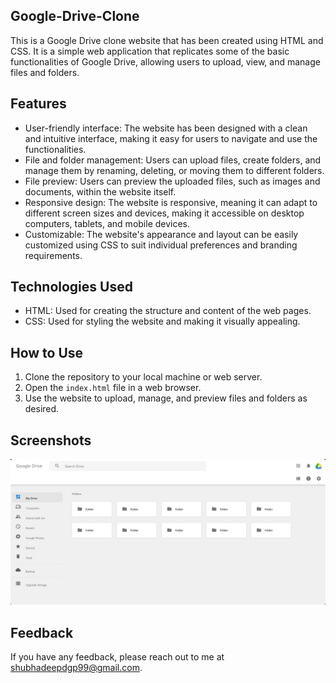 ## Google-Drive-Clone

This is a Google Drive clone website that has been created using HTML and CSS. It is a simple web application that replicates some of the basic functionalities of Google Drive, allowing users to upload, view, and manage files and folders.

## Features

- User-friendly interface: The website has been designed with a clean and intuitive interface, making it easy for users to navigate and use the functionalities.
- File and folder management: Users can upload files, create folders, and manage them by renaming, deleting, or moving them to different folders.
- File preview: Users can preview the uploaded files, such as images and documents, within the website itself.
- Responsive design: The website is responsive, meaning it can adapt to different screen sizes and devices, making it accessible on desktop computers, tablets, and mobile devices.
- Customizable: The website's appearance and layout can be easily customized using CSS to suit individual preferences and branding requirements.

## Technologies Used

- HTML: Used for creating the structure and content of the web pages.
- CSS: Used for styling the website and making it visually appealing.

## How to Use

1. Clone the repository to your local machine or web server.
2. Open the `index.html` file in a web browser.
3. Use the website to upload, manage, and preview files and folders as desired.

## Screenshots

![Screenshot](drive.png)

## Feedback

If you have any feedback, please reach out to me at shubhadeepdgp99@gmail.com.
